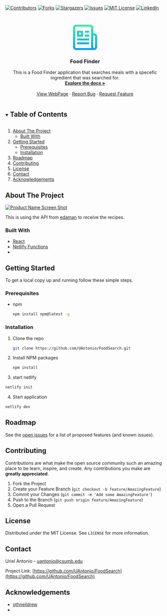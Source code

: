 
[![Contributors][contributors-shield]][contributors-url]
[![Forks][forks-shield]][forks-url]
[![Stargazers][stars-shield]][stars-url]
[![Issues][issues-shield]][issues-url]
[![MIT License][license-shield]][license-url]
[![LinkedIn][linkedin-shield]][linkedin-url]



<!-- PROJECT LOGO -->
<br />
<p align="center">
  <a href="https://github.com/UAntonio/FoodSearch">
    <img src="images/logo.png" alt="Logo" width="80" height="80">
  </a>

  <h3 align="center">Food Finder</h3>

  <p align="center">
    This is a Food Finder application that searches meals with a specefic ingredient that was searched for. 
    <br />
    <a href="https://github.com/UAntonio/FoodSearch"><strong>Explore the docs »</strong></a>
    <br />
    <br />
    <a href="https://uriel-antonio.tech/">View WebPage</a>
    ·
    <a href="https://github.com/UAntonio/FoodSearch/issues">Report Bug</a>
    ·
    <a href="https://github.com/UAntonio/FoodSearch/issues">Request Feature</a>
  </p>
</p>



<!-- TABLE OF CONTENTS -->
<details open="open">
  <summary><h2 style="display: inline-block">Table of Contents</h2></summary>
  <ol>
    <li>
      <a href="#about-the-project">About The Project</a>
      <ul>
        <li><a href="#built-with">Built With</a></li>
      </ul>
    </li>
    <li>
      <a href="#getting-started">Getting Started</a>
      <ul>
        <li><a href="#prerequisites">Prerequisites</a></li>
        <li><a href="#installation">Installation</a></li>
      </ul>
    </li>
    <li><a href="#roadmap">Roadmap</a></li>
    <li><a href="#contributing">Contributing</a></li>
    <li><a href="#license">License</a></li>
    <li><a href="#contact">Contact</a></li>
    <li><a href="#acknowledgements">Acknowledgements</a></li>
  </ol>
</details>



<!-- ABOUT THE PROJECT -->
## About The Project

[![Product Name Screen Shot][product-screenshot]](https://uriel-antonio.tech)

This is using the API from [edaman](https://www.edamam.com/) to receive the recipes. 
### Built With

* [React](https://reactjs.org/)
* [Netlify Functions](https://docs.netlify.com/functions/configure-and-deploy/)
* []()



<!-- GETTING STARTED -->
## Getting Started

To get a local copy up and running follow these simple steps.

### Prerequisites


* npm
  ```sh
  npm install npm@latest -g
  ```

<!-- Installation to be updated to Docker-->
### Installation

1. Clone the repo
   ```sh
   git clone https://github.com/UAntonio/FoodSearch.git
   ```
2. Install NPM packages
   ```sh
   npm install
   ```
3. start netlify
```sh
netlify init
```
4. Start application
```sh
netlify dev
```


<!-- ROADMAP -->
## Roadmap

See the [open issues](https://github.com/UAntonio/FoodSearch/issues) for a list of proposed features (and known issues).



<!-- CONTRIBUTING -->
## Contributing

Contributions are what make the open source community such an amazing place to be learn, inspire, and create. Any contributions you make are **greatly appreciated**.

1. Fork the Project
2. Create your Feature Branch (`git checkout -b feature/AmazingFeature`)
3. Commit your Changes (`git commit -m 'Add some AmazingFeature'`)
4. Push to the Branch (`git push origin feature/AmazingFeature`)
5. Open a Pull Request



<!-- LICENSE -->
## License

Distributed under the MIT License. See `LICENSE` for more information.



<!-- CONTACT -->
## Contact

Uriel Antonio - uantonio@csumb.edu

Project Link: [https://github.com/UAntonio/FoodSearch](https://github.com/UAntonio/FoodSearch)



<!-- ACKNOWLEDGEMENTS -->
## Acknowledgements

* [othneildrew](https://github.com/othneildrew/Best-README-Template)
* []()





<!-- MARKDOWN LINKS & IMAGES -->
<!-- https://www.markdownguide.org/basic-syntax/#reference-style-links -->
[contributors-shield]: https://img.shields.io/github/contributors/UAntonio/FoodSearch.svg?style=for-the-badge
[contributors-url]: https://github.com/UAntonio/FoodSearch/graphs/contributors
[forks-shield]: https://img.shields.io/github/forks/UAntonio/FoodSearch.svg?style=for-the-badge
[forks-url]: https://github.com/UAntonio/FoodSearch/network/members
[stars-shield]: https://img.shields.io/github/stars/UAntonio/FoodSearch.svg?style=for-the-badge
[stars-url]: https://github.com/UAntonio/FoodSearch/stargazers
[issues-shield]: https://img.shields.io/github/issues/UAntonio/FoodSearch.svg?style=for-the-badge
[issues-url]: https://github.com/UAntonio/FoodSearch/issues
[license-shield]: https://img.shields.io/github/license/UAntonio/FoodSearch.svg?style=for-the-badge
[license-url]: https://github.com/UAntonio/repo/blob/master/LICENSE.txt
[linkedin-shield]: https://img.shields.io/badge/-LinkedIn-black.svg?style=for-the-badge&logo=linkedin&colorB=555
[linkedin-url]: https://linkedin.com/in/urielantonio
[product-screenshot]: images/screenshot.png
